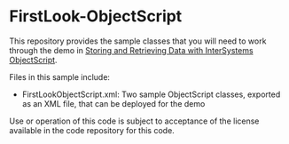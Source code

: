 # FirstLook-ObjectScript
This repository provides the sample classes that you will need to work through the demo in <a href="https://learning.intersystems.com/course/view.php?name=PracticeObjectScript">Storing and Retrieving Data with InterSystems ObjectScript</a>.

Files in this sample include:

<ul>
	<li>FirstLookObjectScript.xml: Two sample ObjectScript classes, exported as an XML file, that can be deployed for the demo</li>
</ul>

Use or operation of this code is subject to acceptance of the license available in the code repository for this code. 
